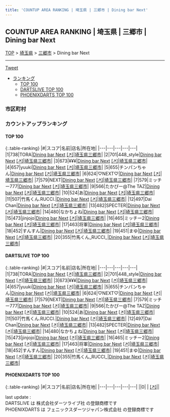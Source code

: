 ```yaml
---
title: 'COUNTUP AREA RANKING | 埼玉県 | 三郷市 | Dining bar Next'
---
```

## COUNTUP AREA RANKING | 埼玉県 | 三郷市 | Dining bar Next

[TOP](/darts/rank/) > [埼玉県](/darts/rank/埼玉県/) > [三郷市](/darts/rank/埼玉県/三郷市/) > Dining bar Next

___

<a href="https://twitter.com/share?ref_src=twsrc%5Etfw" data-text="COUNTUP AREA RANKING | 埼玉県三郷市Dining bar Next" class="twitter-share-button" data-hashtags="DARTSLIVE,PHOENIXDARTS,darts,ダーツ" data-show-count="false">Tweet</a>

* [ランキング](#カウントアップランキング)
    * [TOP 100](#top-100)
    * [DARTSLIVE TOP 100](#dartslive-top-100)
    * [PHOENIXDARTS TOP 100](#phoenixdarts-top-100)

### 市区町村

<ul>

</ul>

### カウントアップランキング

#### TOP 100



{:.table-ranking}
|#|スコア|名前|店名|所在地|
|---|---|---|---|---|
|1|738|<span class="rank-name-dl">TORA</span>|<a href="/darts/rank/shops/c4f2aa072ce1f95d774c926eb736cb5a.html">Dining bar Next</a> <a href="https://search.dartslive.com/jp/shop/c4f2aa072ce1f95d774c926eb736cb5a">[↗]</a>|<a href="/darts/rank/埼玉県/三郷市">埼玉県三郷市</a>|
|2|701|<span class="rank-name-dl">448_style</span>|<a href="/darts/rank/shops/c4f2aa072ce1f95d774c926eb736cb5a.html">Dining bar Next</a> <a href="https://search.dartslive.com/jp/shop/c4f2aa072ce1f95d774c926eb736cb5a">[↗]</a>|<a href="/darts/rank/埼玉県/三郷市">埼玉県三郷市</a>|
|3|673|<span class="rank-name-dl">¥¥¥</span>|<a href="/darts/rank/shops/c4f2aa072ce1f95d774c926eb736cb5a.html">Dining bar Next</a> <a href="https://search.dartslive.com/jp/shop/c4f2aa072ce1f95d774c926eb736cb5a">[↗]</a>|<a href="/darts/rank/埼玉県/三郷市">埼玉県三郷市</a>|
|4|657|<span class="rank-name-dl">yuuki</span>|<a href="/darts/rank/shops/c4f2aa072ce1f95d774c926eb736cb5a.html">Dining bar Next</a> <a href="https://search.dartslive.com/jp/shop/c4f2aa072ce1f95d774c926eb736cb5a">[↗]</a>|<a href="/darts/rank/埼玉県/三郷市">埼玉県三郷市</a>|
|5|655|<span class="rank-name-dl">チンパンちゃん</span>|<a href="/darts/rank/shops/c4f2aa072ce1f95d774c926eb736cb5a.html">Dining bar Next</a> <a href="https://search.dartslive.com/jp/shop/c4f2aa072ce1f95d774c926eb736cb5a">[↗]</a>|<a href="/darts/rank/埼玉県/三郷市">埼玉県三郷市</a>|
|6|624|<span class="rank-name-dl">♡NEXT♡</span>|<a href="/darts/rank/shops/c4f2aa072ce1f95d774c926eb736cb5a.html">Dining bar Next</a> <a href="https://search.dartslive.com/jp/shop/c4f2aa072ce1f95d774c926eb736cb5a">[↗]</a>|<a href="/darts/rank/埼玉県/三郷市">埼玉県三郷市</a>|
|7|579|<span class="rank-name-dl">NEXT</span>|<a href="/darts/rank/shops/c4f2aa072ce1f95d774c926eb736cb5a.html">Dining bar Next</a> <a href="https://search.dartslive.com/jp/shop/c4f2aa072ce1f95d774c926eb736cb5a">[↗]</a>|<a href="/darts/rank/埼玉県/三郷市">埼玉県三郷市</a>|
|7|579|<span class="rank-name-dl">ミッチー777</span>|<a href="/darts/rank/shops/c4f2aa072ce1f95d774c926eb736cb5a.html">Dining bar Next</a> <a href="https://search.dartslive.com/jp/shop/c4f2aa072ce1f95d774c926eb736cb5a">[↗]</a>|<a href="/darts/rank/埼玉県/三郷市">埼玉県三郷市</a>|
|9|566|<span class="rank-name-dl">たかぴー@The TAZ</span>|<a href="/darts/rank/shops/c4f2aa072ce1f95d774c926eb736cb5a.html">Dining bar Next</a> <a href="https://search.dartslive.com/jp/shop/c4f2aa072ce1f95d774c926eb736cb5a">[↗]</a>|<a href="/darts/rank/埼玉県/三郷市">埼玉県三郷市</a>|
|10|524|<span class="rank-name-dl">あ</span>|<a href="/darts/rank/shops/c4f2aa072ce1f95d774c926eb736cb5a.html">Dining bar Next</a> <a href="https://search.dartslive.com/jp/shop/c4f2aa072ce1f95d774c926eb736cb5a">[↗]</a>|<a href="/darts/rank/埼玉県/三郷市">埼玉県三郷市</a>|
|11|507|<span class="rank-name-dl">竹馬くん.RUCCI.</span>|<a href="/darts/rank/shops/c4f2aa072ce1f95d774c926eb736cb5a.html">Dining bar Next</a> <a href="https://search.dartslive.com/jp/shop/c4f2aa072ce1f95d774c926eb736cb5a">[↗]</a>|<a href="/darts/rank/埼玉県/三郷市">埼玉県三郷市</a>|
|12|497|<span class="rank-name-dl">Dai Chan</span>|<a href="/darts/rank/shops/c4f2aa072ce1f95d774c926eb736cb5a.html">Dining bar Next</a> <a href="https://search.dartslive.com/jp/shop/c4f2aa072ce1f95d774c926eb736cb5a">[↗]</a>|<a href="/darts/rank/埼玉県/三郷市">埼玉県三郷市</a>|
|13|482|<span class="rank-name-dl">SPECTER</span>|<a href="/darts/rank/shops/c4f2aa072ce1f95d774c926eb736cb5a.html">Dining bar Next</a> <a href="https://search.dartslive.com/jp/shop/c4f2aa072ce1f95d774c926eb736cb5a">[↗]</a>|<a href="/darts/rank/埼玉県/三郷市">埼玉県三郷市</a>|
|14|480|<span class="rank-name-dl">なかちょね</span>|<a href="/darts/rank/shops/c4f2aa072ce1f95d774c926eb736cb5a.html">Dining bar Next</a> <a href="https://search.dartslive.com/jp/shop/c4f2aa072ce1f95d774c926eb736cb5a">[↗]</a>|<a href="/darts/rank/埼玉県/三郷市">埼玉県三郷市</a>|
|15|473|<span class="rank-name-dl">jinjojo</span>|<a href="/darts/rank/shops/c4f2aa072ce1f95d774c926eb736cb5a.html">Dining bar Next</a> <a href="https://search.dartslive.com/jp/shop/c4f2aa072ce1f95d774c926eb736cb5a">[↗]</a>|<a href="/darts/rank/埼玉県/三郷市">埼玉県三郷市</a>|
|16|465|<span class="rank-name-dl">ミッチー2</span>|<a href="/darts/rank/shops/c4f2aa072ce1f95d774c926eb736cb5a.html">Dining bar Next</a> <a href="https://search.dartslive.com/jp/shop/c4f2aa072ce1f95d774c926eb736cb5a">[↗]</a>|<a href="/darts/rank/埼玉県/三郷市">埼玉県三郷市</a>|
|17|463|<span class="rank-name-dl">将軍</span>|<a href="/darts/rank/shops/c4f2aa072ce1f95d774c926eb736cb5a.html">Dining bar Next</a> <a href="https://search.dartslive.com/jp/shop/c4f2aa072ce1f95d774c926eb736cb5a">[↗]</a>|<a href="/darts/rank/埼玉県/三郷市">埼玉県三郷市</a>|
|18|452|<span class="rank-name-dl">すんすん</span>|<a href="/darts/rank/shops/c4f2aa072ce1f95d774c926eb736cb5a.html">Dining bar Next</a> <a href="https://search.dartslive.com/jp/shop/c4f2aa072ce1f95d774c926eb736cb5a">[↗]</a>|<a href="/darts/rank/埼玉県/三郷市">埼玉県三郷市</a>|
|19|451|<span class="rank-name-dl">まゆ</span>|<a href="/darts/rank/shops/c4f2aa072ce1f95d774c926eb736cb5a.html">Dining bar Next</a> <a href="https://search.dartslive.com/jp/shop/c4f2aa072ce1f95d774c926eb736cb5a">[↗]</a>|<a href="/darts/rank/埼玉県/三郷市">埼玉県三郷市</a>|
|20|355|<span class="rank-name-dl">竹馬くん_RUCCI_</span>|<a href="/darts/rank/shops/c4f2aa072ce1f95d774c926eb736cb5a.html">Dining bar Next</a> <a href="https://search.dartslive.com/jp/shop/c4f2aa072ce1f95d774c926eb736cb5a">[↗]</a>|<a href="/darts/rank/埼玉県/三郷市">埼玉県三郷市</a>|


#### DARTSLIVE TOP 100



{:.table-ranking}
|#|スコア|名前|店名|所在地|
|---|---|---|---|---|
|1|738|<span class="rank-name-dl">TORA</span>|<a href="/darts/rank/shops/c4f2aa072ce1f95d774c926eb736cb5a.html">Dining bar Next</a> <a href="https://search.dartslive.com/jp/shop/c4f2aa072ce1f95d774c926eb736cb5a">[↗]</a>|<a href="/darts/rank/埼玉県/三郷市">埼玉県三郷市</a>|
|2|701|<span class="rank-name-dl">448_style</span>|<a href="/darts/rank/shops/c4f2aa072ce1f95d774c926eb736cb5a.html">Dining bar Next</a> <a href="https://search.dartslive.com/jp/shop/c4f2aa072ce1f95d774c926eb736cb5a">[↗]</a>|<a href="/darts/rank/埼玉県/三郷市">埼玉県三郷市</a>|
|3|673|<span class="rank-name-dl">¥¥¥</span>|<a href="/darts/rank/shops/c4f2aa072ce1f95d774c926eb736cb5a.html">Dining bar Next</a> <a href="https://search.dartslive.com/jp/shop/c4f2aa072ce1f95d774c926eb736cb5a">[↗]</a>|<a href="/darts/rank/埼玉県/三郷市">埼玉県三郷市</a>|
|4|657|<span class="rank-name-dl">yuuki</span>|<a href="/darts/rank/shops/c4f2aa072ce1f95d774c926eb736cb5a.html">Dining bar Next</a> <a href="https://search.dartslive.com/jp/shop/c4f2aa072ce1f95d774c926eb736cb5a">[↗]</a>|<a href="/darts/rank/埼玉県/三郷市">埼玉県三郷市</a>|
|5|655|<span class="rank-name-dl">チンパンちゃん</span>|<a href="/darts/rank/shops/c4f2aa072ce1f95d774c926eb736cb5a.html">Dining bar Next</a> <a href="https://search.dartslive.com/jp/shop/c4f2aa072ce1f95d774c926eb736cb5a">[↗]</a>|<a href="/darts/rank/埼玉県/三郷市">埼玉県三郷市</a>|
|6|624|<span class="rank-name-dl">♡NEXT♡</span>|<a href="/darts/rank/shops/c4f2aa072ce1f95d774c926eb736cb5a.html">Dining bar Next</a> <a href="https://search.dartslive.com/jp/shop/c4f2aa072ce1f95d774c926eb736cb5a">[↗]</a>|<a href="/darts/rank/埼玉県/三郷市">埼玉県三郷市</a>|
|7|579|<span class="rank-name-dl">NEXT</span>|<a href="/darts/rank/shops/c4f2aa072ce1f95d774c926eb736cb5a.html">Dining bar Next</a> <a href="https://search.dartslive.com/jp/shop/c4f2aa072ce1f95d774c926eb736cb5a">[↗]</a>|<a href="/darts/rank/埼玉県/三郷市">埼玉県三郷市</a>|
|7|579|<span class="rank-name-dl">ミッチー777</span>|<a href="/darts/rank/shops/c4f2aa072ce1f95d774c926eb736cb5a.html">Dining bar Next</a> <a href="https://search.dartslive.com/jp/shop/c4f2aa072ce1f95d774c926eb736cb5a">[↗]</a>|<a href="/darts/rank/埼玉県/三郷市">埼玉県三郷市</a>|
|9|566|<span class="rank-name-dl">たかぴー@The TAZ</span>|<a href="/darts/rank/shops/c4f2aa072ce1f95d774c926eb736cb5a.html">Dining bar Next</a> <a href="https://search.dartslive.com/jp/shop/c4f2aa072ce1f95d774c926eb736cb5a">[↗]</a>|<a href="/darts/rank/埼玉県/三郷市">埼玉県三郷市</a>|
|10|524|<span class="rank-name-dl">あ</span>|<a href="/darts/rank/shops/c4f2aa072ce1f95d774c926eb736cb5a.html">Dining bar Next</a> <a href="https://search.dartslive.com/jp/shop/c4f2aa072ce1f95d774c926eb736cb5a">[↗]</a>|<a href="/darts/rank/埼玉県/三郷市">埼玉県三郷市</a>|
|11|507|<span class="rank-name-dl">竹馬くん.RUCCI.</span>|<a href="/darts/rank/shops/c4f2aa072ce1f95d774c926eb736cb5a.html">Dining bar Next</a> <a href="https://search.dartslive.com/jp/shop/c4f2aa072ce1f95d774c926eb736cb5a">[↗]</a>|<a href="/darts/rank/埼玉県/三郷市">埼玉県三郷市</a>|
|12|497|<span class="rank-name-dl">Dai Chan</span>|<a href="/darts/rank/shops/c4f2aa072ce1f95d774c926eb736cb5a.html">Dining bar Next</a> <a href="https://search.dartslive.com/jp/shop/c4f2aa072ce1f95d774c926eb736cb5a">[↗]</a>|<a href="/darts/rank/埼玉県/三郷市">埼玉県三郷市</a>|
|13|482|<span class="rank-name-dl">SPECTER</span>|<a href="/darts/rank/shops/c4f2aa072ce1f95d774c926eb736cb5a.html">Dining bar Next</a> <a href="https://search.dartslive.com/jp/shop/c4f2aa072ce1f95d774c926eb736cb5a">[↗]</a>|<a href="/darts/rank/埼玉県/三郷市">埼玉県三郷市</a>|
|14|480|<span class="rank-name-dl">なかちょね</span>|<a href="/darts/rank/shops/c4f2aa072ce1f95d774c926eb736cb5a.html">Dining bar Next</a> <a href="https://search.dartslive.com/jp/shop/c4f2aa072ce1f95d774c926eb736cb5a">[↗]</a>|<a href="/darts/rank/埼玉県/三郷市">埼玉県三郷市</a>|
|15|473|<span class="rank-name-dl">jinjojo</span>|<a href="/darts/rank/shops/c4f2aa072ce1f95d774c926eb736cb5a.html">Dining bar Next</a> <a href="https://search.dartslive.com/jp/shop/c4f2aa072ce1f95d774c926eb736cb5a">[↗]</a>|<a href="/darts/rank/埼玉県/三郷市">埼玉県三郷市</a>|
|16|465|<span class="rank-name-dl">ミッチー2</span>|<a href="/darts/rank/shops/c4f2aa072ce1f95d774c926eb736cb5a.html">Dining bar Next</a> <a href="https://search.dartslive.com/jp/shop/c4f2aa072ce1f95d774c926eb736cb5a">[↗]</a>|<a href="/darts/rank/埼玉県/三郷市">埼玉県三郷市</a>|
|17|463|<span class="rank-name-dl">将軍</span>|<a href="/darts/rank/shops/c4f2aa072ce1f95d774c926eb736cb5a.html">Dining bar Next</a> <a href="https://search.dartslive.com/jp/shop/c4f2aa072ce1f95d774c926eb736cb5a">[↗]</a>|<a href="/darts/rank/埼玉県/三郷市">埼玉県三郷市</a>|
|18|452|<span class="rank-name-dl">すんすん</span>|<a href="/darts/rank/shops/c4f2aa072ce1f95d774c926eb736cb5a.html">Dining bar Next</a> <a href="https://search.dartslive.com/jp/shop/c4f2aa072ce1f95d774c926eb736cb5a">[↗]</a>|<a href="/darts/rank/埼玉県/三郷市">埼玉県三郷市</a>|
|19|451|<span class="rank-name-dl">まゆ</span>|<a href="/darts/rank/shops/c4f2aa072ce1f95d774c926eb736cb5a.html">Dining bar Next</a> <a href="https://search.dartslive.com/jp/shop/c4f2aa072ce1f95d774c926eb736cb5a">[↗]</a>|<a href="/darts/rank/埼玉県/三郷市">埼玉県三郷市</a>|
|20|355|<span class="rank-name-dl">竹馬くん_RUCCI_</span>|<a href="/darts/rank/shops/c4f2aa072ce1f95d774c926eb736cb5a.html">Dining bar Next</a> <a href="https://search.dartslive.com/jp/shop/c4f2aa072ce1f95d774c926eb736cb5a">[↗]</a>|<a href="/darts/rank/埼玉県/三郷市">埼玉県三郷市</a>|


#### PHOENIXDARTS TOP 100



{:.table-ranking}
|#|スコア|名前|店名|所在地|
|---|---|---|---|---|
||0|<span class="rank-name-dl"> </span>|<a href="/darts/rank/shops/.html"></a> <a href="">[↗]</a>|<a href="/darts/rank//"></a>|


<div class="footer border-top border-gray-light mt-5 pt-3 text-right text-gray">
    last update : <span style="font-weight: italic" id="foot_last_modified"></span><br />
    DARTSLIVE は 株式会社ダーツライブ社 の登録商標です<br />
    PHOENIXDARTS は フェニックスダーツジャパン株式会社 の登録商標です<br />
</div>

<script src="https://cdnjs.cloudflare.com/ajax/libs/jquery.tablesorter/2.31.3/js/jquery.tablesorter.min.js" integrity="sha512-qzgd5cYSZcosqpzpn7zF2ZId8f/8CHmFKZ8j7mU4OUXTNRd5g+ZHBPsgKEwoqxCtdQvExE5LprwwPAgoicguNg==" crossorigin="anonymous" referrerpolicy="no-referrer"></script>
<link rel="stylesheet" href="https://cdnjs.cloudflare.com/ajax/libs/jquery.tablesorter/2.31.3/css/theme.default.min.css" integrity="sha512-wghhOJkjQX0Lh3NSWvNKeZ0ZpNn+SPVXX1Qyc9OCaogADktxrBiBdKGDoqVUOyhStvMBmJQ8ZdMHiR3wuEq8+w==" crossorigin="anonymous" referrerpolicy="no-referrer" />
<script>
$(function() {
    $(".table-ranking").tablesorter({sortList:[[0, 0]]});
    $("#foot_last_modified").text(formatDate(new Date(document.lastModified), 'yyyy-MM-dd HH:mm:ss'));
});
</script>

<script async src="https://platform.twitter.com/widgets.js" charset="utf-8"></script>